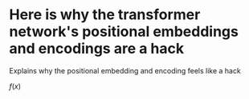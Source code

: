# Here is why the transformer network's positional embeddings and encodings are a hack

Explains why the positional embedding and encoding feels like a hack

$f(x)$

